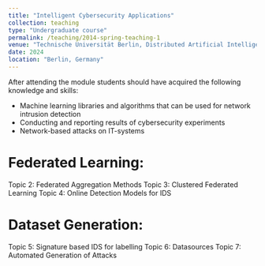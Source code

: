 ```yaml
---
title: "Intelligent Cybersecurity Applications"
collection: teaching
type: "Undergraduate course"
permalink: /teaching/2014-spring-teaching-1
venue: "Technische Universität Berlin, Distributed Artificial Intelligence Laboratory"
date: 2024
location: "Berlin, Germany"
---
```


After attending the module students should have acquired the following knowledge and skills:
- Machine learning libraries and algorithms that can be used for network intrusion detection
- Conducting and reporting results of cybersecurity experiments
- Network-based attacks on IT-systems

Federated Learning:
======
Topic 2: Federated Aggregation Methods
Topic 3: Clustered Federated Learning
Topic 4: Online Detection Models for IDS


Dataset Generation:
======
Topic 5: Signature based IDS for labelling
Topic 6: Datasources
Topic 7: Automated Generation of Attacks
